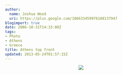 ```yaml
---
author:
  name: Joshua Wood
  uri: https://plus.google.com/106633459976108137947
blogimport: true
date: 2006-10-31T14:33:00Z
tags:
- Photo
- Athens
- Greece
title: Athens top front
updated: 2013-05-24T01:57:15Z
---
```


<div class="separator" style="clear: both; text-align: center;"><a href="/img/Athens-balcony-buildings.jpg" imageanchor="1" style="margin-left: 1em; margin-right: 1em;"><img border="0" src="/img/Athens-balcony-buildings.jpg" /></a></div>

